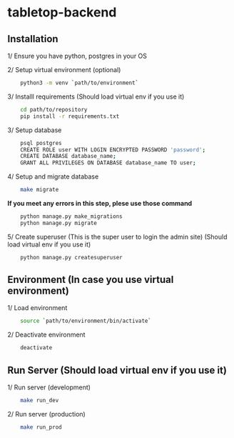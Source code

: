 # tabletop-backend

## Installation

1/ Ensure you have python, postgres in your OS

2/ Setup virtual environment (optional)

```sh
    python3 -m venv `path/to/environment`
```

3/ Installl requirements (Should load virtual env if you use it)

```sh
    cd path/to/repository
    pip install -r requirements.txt
```

3/ Setup database

```sh
    psql postgres
    CREATE ROLE user WITH LOGIN ENCRYPTED PASSWORD 'password';
    CREATE DATABASE database_name;
    GRANT ALL PRIVILEGES ON DATABASE database_name TO user;
```

4/ Setup and migrate database

```sh
    make migrate
```

**If you meet any errors in this step, plese use those command**

```sh
    python manage.py make_migrations
    python manage.py migrate
```

5/ Create superuser (This is the super user to login the admin site) (Should load virtual env if you use it)

```sh
    python manage.py createsuperuser
```

## Environment (In case you use virtual environment)

1/ Load environment

```sh
    source `path/to/environment/bin/activate`
```

2/ Deactivate environment

```sh
    deactivate
```

## Run Server (Should load virtual env if you use it)

1/ Run server (development)

```sh
    make run_dev
```

2/ Run server (production)

```sh
    make run_prod
```
